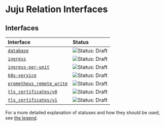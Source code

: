 # Juju Relation Interfaces

## Interfaces

| Interface                                                      | Status                                                                               |
|:---------------------------------------------------------------| :--------                                                                            |
| [`database`](database/README.md)                               | ![Status: Draft](https://img.shields.io/badge/Status-Draft-orange?style=flat-square) |
| [`ingress`](ingress/README.md)                                 | ![Status: Draft](https://img.shields.io/badge/Status-Draft-orange?style=flat-square) |
| [`ingress-per-unit`](ingress_per_unit/README.md)               | ![Status: Draft](https://img.shields.io/badge/Status-Draft-orange?style=flat-square) |
| [`k8s-service`](k8s-service/README.md)                         | ![Status: Draft](https://img.shields.io/badge/Status-Draft-orange?style=flat-square) |
| [`prometheus_remote_write`](prometheus_remote_write/README.md) | ![Status: Draft](https://img.shields.io/badge/Status-Draft-orange?style=flat-square) |
| [`tls_certificates/v0`](tls_certificates/v0/README.md)         | ![Status: Draft](https://img.shields.io/badge/Status-Draft-orange?style=flat-square) |
| [`tls_certificates/v1`](tls_certificates/v1/README.md)         | ![Status: Draft](https://img.shields.io/badge/Status-Draft-orange?style=flat-square) |


For a more detailed explanation of statuses and how they should be used, see [the legend](https://github.com/canonical/charm-relation-interfaces/blob/main/LEGEND.md).

